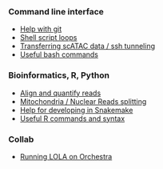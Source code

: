 <br>

### Command line interface

- [Help with git](rmd/git.html)
- [Shell script loops](md/shellLoop.md)
- [Transferring scATAC data / ssh tunneling](rmd/scATAC_transfer.html)
- [Useful bash commands](rmd/bashHelp.html)

### Bioinformatics, R, Python

- [Align and quantify reads](rmd/Align.html)
- [Mitochondria / Nuclear Reads splitting](md/samtoolsMito.md)
- [Help for developing in Snakemake](rmd/Snakemake.html)
- [Useful R commands and syntax](rmd/Rcmds.html)

### Collab

- [Running LOLA on Orchestra](rmd/LOLA_Orchestra.html)

<br><br>
